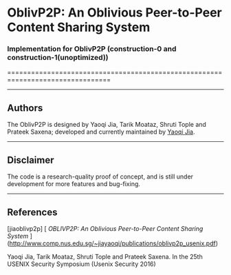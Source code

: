 # OblivP2P: An Oblivious Peer-to-Peer Content Sharing System
### Implementation for OblivP2P (construction-0 and construction-1(unoptimized))
================================================================================

--------------------------------------------------------------------------------
Authors
--------------------------------------------------------------------------------

The OblivP2P is designed by Yaoqi Jia, Tarik Moataz, Shruti Tople and Prateek Saxena; 
developed and currently maintained by [Yaoqi Jia].


--------------------------------------------------------------------------------
Disclaimer
--------------------------------------------------------------------------------

The code is a research-quality proof of concept, and is still under development for more features and bug-fixing.

--------------------------------------------------------------------------------
References
--------------------------------------------------------------------------------

\[jiaoblivp2p] [
  _OBLIVP2P: An Oblivious Peer-to-Peer Content Sharing System_
] (http://www.comp.nus.edu.sg/~jiayaoqi/publications/oblivp2p_usenix.pdf)

  Yaoqi Jia, Tarik Moataz, Shruti Tople and Prateek Saxena. 
  In the 25th USENIX Security Symposium (Usenix Security 2016) 

[Yaoqi Jia]: http://www.comp.nus.edu.sg/~jiayaoqi/

